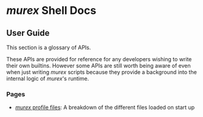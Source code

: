 # _murex_ Shell Docs

## User Guide

This section is a glossary of APIs.

These APIs are provided for reference for any developers wishing to write
their own builtins. However some APIs are still worth being aware of even
when just writing _murex_ scripts because they provide a background into
the internal logic of _murex_'s runtime.

### Pages

* [_murex_ profile files](user-guide/profile.md):
  A breakdown of the different files loaded on start up